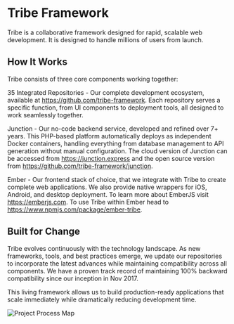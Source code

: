 # Tribe Framework

Tribe is a collaborative framework designed for rapid, scalable web development. It is designed to handle millions of users from launch.

## How It Works

Tribe consists of three core components working together:

35 Integrated Repositories - Our complete development ecosystem, available at https://github.com/tribe-framework. Each repository serves a specific function, from UI components to deployment tools, all designed to work seamlessly together.

Junction - Our no-code backend service, developed and refined over 7+ years. This PHP-based platform automatically deploys as independent Docker containers, handling everything from database management to API generation without manual configuration. The cloud version of Junction can be accessed from https://junction.express and the open source version from https://github.com/tribe-framework/junction.

Ember - Our frontend stack of choice, that we integrate with Tribe to create complete web applications. We also provide native wrappers for iOS, Android, and desktop deployment. To learn more about EmberJS visit https://emberjs.com. To use Tribe within Ember head to https://www.npmjs.com/package/ember-tribe.

## Built for Change

Tribe evolves continuously with the technology landscape. As new frameworks, tools, and best practices emerge, we update our repositories to incorporate the latest advances while maintaining compatibility across all components. We have a proven track record of maintaining 100% backward compatibility since our inception in Nov 2017.

This living framework allows us to build production-ready applications that scale immediately while dramatically reducing development time.

![Project Process Map](https://7ftb4rcnt.tribe.junction.express/uploads/2025/07-July/03-Thu/xl/Wildfire-Project-Process_68662ec0dc0e1.jpg)
